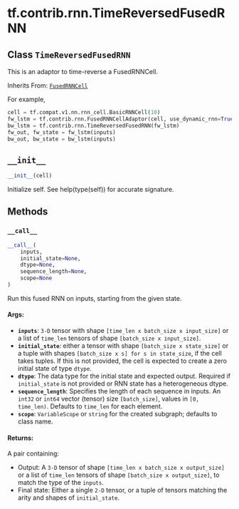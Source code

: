 <div itemscope itemtype="http://developers.google.com/ReferenceObject">
<meta itemprop="name" content="tf.contrib.rnn.TimeReversedFusedRNN" />
<meta itemprop="path" content="Stable" />
<meta itemprop="property" content="__call__"/>
<meta itemprop="property" content="__init__"/>
</div>

# tf.contrib.rnn.TimeReversedFusedRNN

## Class `TimeReversedFusedRNN`

This is an adaptor to time-reverse a FusedRNNCell.

Inherits From: [`FusedRNNCell`](../../../tf/contrib/rnn/FusedRNNCell.md)

<!-- Placeholder for "Used in" -->

For example,

```python
cell = tf.compat.v1.nn.rnn_cell.BasicRNNCell(10)
fw_lstm = tf.contrib.rnn.FusedRNNCellAdaptor(cell, use_dynamic_rnn=True)
bw_lstm = tf.contrib.rnn.TimeReversedFusedRNN(fw_lstm)
fw_out, fw_state = fw_lstm(inputs)
bw_out, bw_state = bw_lstm(inputs)
```

<h2 id="__init__"><code>__init__</code></h2>

``` python
__init__(cell)
```

Initialize self.  See help(type(self)) for accurate signature.




## Methods

<h3 id="__call__"><code>__call__</code></h3>

``` python
__call__(
    inputs,
    initial_state=None,
    dtype=None,
    sequence_length=None,
    scope=None
)
```

Run this fused RNN on inputs, starting from the given state.


#### Args:


* <b>`inputs`</b>: `3-D` tensor with shape `[time_len x batch_size x input_size]`
  or a list of `time_len` tensors of shape `[batch_size x input_size]`.
* <b>`initial_state`</b>: either a tensor with shape `[batch_size x state_size]`
  or a tuple with shapes `[batch_size x s] for s in state_size`, if the
  cell takes tuples. If this is not provided, the cell is expected to
  create a zero initial state of type `dtype`.
* <b>`dtype`</b>: The data type for the initial state and expected output. Required
  if `initial_state` is not provided or RNN state has a heterogeneous
    dtype.
* <b>`sequence_length`</b>: Specifies the length of each sequence in inputs. An
  `int32` or `int64` vector (tensor) size `[batch_size]`, values in `[0,
  time_len)`.
  Defaults to `time_len` for each element.
* <b>`scope`</b>: `VariableScope` or `string` for the created subgraph; defaults to
  class name.


#### Returns:

A pair containing:

- Output: A `3-D` tensor of shape `[time_len x batch_size x output_size]`
  or a list of `time_len` tensors of shape `[batch_size x output_size]`,
  to match the type of the `inputs`.
- Final state: Either a single `2-D` tensor, or a tuple of tensors
  matching the arity and shapes of `initial_state`.




